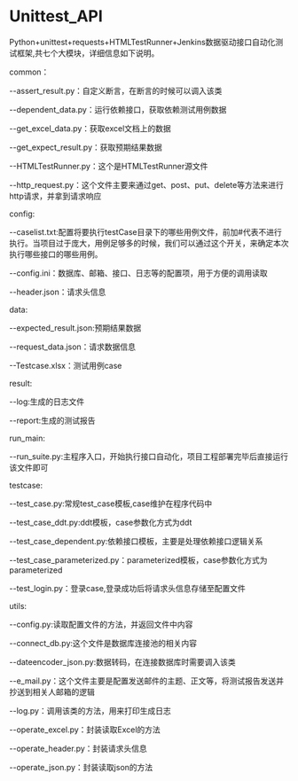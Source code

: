 # Unittest_API
Python+unittest+requests+HTMLTestRunner+Jenkins数据驱动接口自动化测试框架,共七个大模块，详细信息如下说明。



common：

--assert_result.py：自定义断言，在断言的时候可以调入该类

--dependent_data.py：运行依赖接口，获取依赖测试用例数据

--get_excel_data.py：获取excel文档上的数据

--get_expect_result.py：获取预期结果数据

--HTMLTestRunner.py：这个是HTMLTestRunner源文件

--http_request.py：这个文件主要来通过get、post、put、delete等方法来进行http请求，并拿到请求响应



config:

--caselist.txt:配置将要执行testCase目录下的哪些用例文件，前加#代表不进行执行。当项目过于庞大，用例足够多的时候，我们可以通过这个开关，来确定本次执行哪些接口的哪些用例。

--config.ini：数据库、邮箱、接口、日志等的配置项，用于方便的调用读取

--header.json：请求头信息



data:

--expected_result.json:预期结果数据

--request_data.json：请求数据信息

--Testcase.xlsx：测试用例case



result:

--log:生成的日志文件

--report:生成的测试报告



run_main:

--run_suite.py:主程序入口，开始执行接口自动化，项目工程部署完毕后直接运行该文件即可



testcase:

--test_case.py:常规test_case模板,case维护在程序代码中

--test_case_ddt.py:ddt模板，case参数化方式为ddt

--test_case_dependent.py:依赖接口模板，主要是处理依赖接口逻辑关系

--test_case_parameterized.py：parameterized模板，case参数化方式为parameterized

--test_login.py：登录case,登录成功后将请求头信息存储至配置文件



utils:

--config.py:读取配置文件的方法，并返回文件中内容

--connect_db.py:这个文件是数据库连接池的相关内容

--dateencoder_json.py:数据转码，在连接数据库时需要调入该类

--e_mail.py：这个文件主要是配置发送邮件的主题、正文等，将测试报告发送并抄送到相关人邮箱的逻辑

--log.py：调用该类的方法，用来打印生成日志

--operate_excel.py：封装读取Excel的方法

--operate_header.py：封装请求头信息

--operate_json.py：封装读取json的方法

